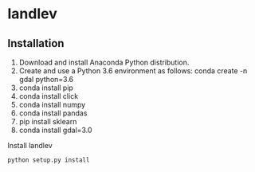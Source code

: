 # landlev


## Installation

1. Download and install Anaconda Python distribution.
2. Create and use a Python 3.6 environment as follows: conda create -n gdal python=3.6
3. conda install pip
4. conda install click
5. conda install numpy
6. conda install pandas
7. pip install sklearn
8. conda install gdal=3.0

Install landlev
```bash
python setup.py install
```
